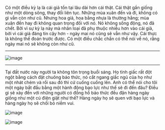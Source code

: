 Có một điều kỳ lạ là cái giả tồn tại lâu dài hơn cái thật. Cái thật gần giống như một dòng sông, thay đổi liên tục.  Những mùa xuân đến và đi, không có gì vẫn còn như cũ.  Nhưng hoa giả, hoa bằng nhựa là thường hằng;  mùa xuân đến hay đi không quan trọng đối với nó.  Nó không sống động, nó đã chết.  Bởi vì sự kỳ lạ này mà nhân loại đã phụ thuộc nhiều hơn vào cái giả, bởi vì cái giả đáng tin cậy hơn - ngày mai nó cũng sẽ vẫn như vậy.  Cái thực là không thể đoán trước được.  Có một điều chắc chắn có thể nói về nó, rằng ngày mai nó sẽ không còn như cũ. 

---

![image](https://user-images.githubusercontent.com/22516811/161977511-77bc28d3-8d9a-4613-9030-47595114afd2.png)

---

Tại đất nước này người ta không tôn trọng buổi sáng. Họ tỉnh giấc rất đột ngột bằng cách đặt chuông báo thức, nó cắt ngang giấc ngủ của họ như một nhát chém và rồi sau đó thì cứ cuống cuồng lên.
Anh có thể nói cho tôi một ngày bắt đầu bằng một hành động bạo lực như thế sẽ đi đến đâu? Điều gì sẽ xảy đến với những người có đồng hồ báo thức đều đặn hàng ngày giống như một cú điện giật như thế?
Hàng ngày họ sẽ quen với bạo lực và hàng ngày họ sẽ chối bỏ niềm vui.

![image](https://user-images.githubusercontent.com/22516811/161977663-34314626-232b-47b5-b5f3-0ff35909a027.png)

![image](https://user-images.githubusercontent.com/22516811/161977724-8c557b03-15c2-46fb-88a2-0a9a647b14d0.png)
